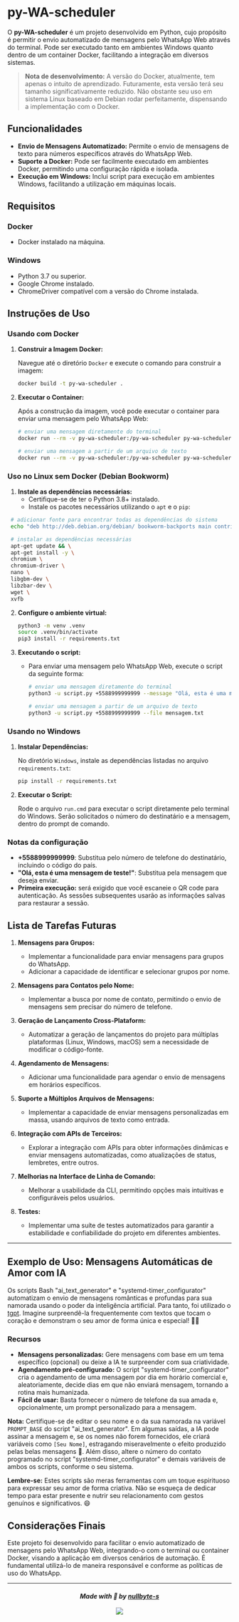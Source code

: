 # py-WA-scheduler

O **py-WA-scheduler** é um projeto desenvolvido em Python, cujo propósito é permitir o envio automatizado de mensagens pelo WhatsApp Web através do terminal. Pode ser executado tanto em ambientes Windows quanto dentro de um container Docker, facilitando a integração em diversos sistemas.

> **Nota de desenvolvimento:** A versão do Docker, atualmente, tem apenas o intuito de aprendizado. Futuramente, esta versão terá seu tamanho significativamente reduzido. Não obstante seu uso em sistema Linux baseado em Debian rodar perfeitamente, dispensando a implementação com o Docker.

## Funcionalidades

- **Envio de Mensagens Automatizado:** Permite o envio de mensagens de texto para números específicos através do WhatsApp Web.
- **Suporte a Docker:** Pode ser facilmente executado em ambientes Docker, permitindo uma configuração rápida e isolada.
- **Execução em Windows:** Inclui script para execução em ambientes Windows, facilitando a utilização em máquinas locais.

## Requisitos

### Docker

- Docker instalado na máquina.

### Windows

- Python 3.7 ou superior.
- Google Chrome instalado.
- ChromeDriver compatível com a versão do Chrome instalada.

## Instruções de Uso

### Usando com Docker

1. **Construir a Imagem Docker:**

   Navegue até o diretório `Docker` e execute o comando para construir a imagem:

   ```bash
   docker build -t py-wa-scheduler .
   ```

2. **Executar o Container:**

   Após a construção da imagem, você pode executar o container para enviar uma mensagem pelo WhatsApp Web:

   ```bash
   # enviar uma mensagem diretamente do terminal
   docker run --rm -v py-wa-scheduler:/py-wa-scheduler py-wa-scheduler +5588999999999 --message "Olá, esta é uma mensagem de teste!"
   
   # enviar uma mensagem a partir de um arquivo de texto
   docker run --rm -v py-wa-scheduler:/py-wa-scheduler py-wa-scheduler +5588999999999 --file mensagem.txt
   ```

### Uso no Linux sem Docker (Debian Bookworm)

1. **Instale as dependências necessárias:**
   - Certifique-se de ter o Python 3.8+ instalado.
   - Instale os pacotes necessários utilizando o `apt` e o `pip`:
  
  ```bash
   # adicionar fonte para encontrar todas as dependências do sistema
   echo "deb http://deb.debian.org/debian/ bookworm-backports main contrib non-free unstable" | tee /etc/apt/sources.list.d/backports.list

   # instalar as dependências necessárias
   apt-get update && \
   apt-get install -y \
   chromium \
   chromium-driver \
   nano \
   libgbm-dev \
   libzbar-dev \
   wget \
   xvfb
  ```

2. **Configure o ambiente virtual:**
     ```bash
     python3 -m venv .venv
     source .venv/bin/activate
     pip3 install -r requirements.txt
     ```

3. **Executando o script:**
   - Para enviar uma mensagem pelo WhatsApp Web, execute o script da seguinte forma:
     
     ```bash
     # enviar uma mensagem diretamente do terminal
     python3 -u script.py +5588999999999 --message "Olá, esta é uma mensagem de teste!"

     # enviar uma mensagem a partir de um arquivo de texto
     python3 -u script.py +5588999999999 --file mensagem.txt
     ```

### Usando no Windows

1. **Instalar Dependências:**

   No diretório `Windows`, instale as dependências listadas no arquivo `requirements.txt`:

   ```cmd
   pip install -r requirements.txt
   ```

2. **Executar o Script:**

   Rode o arquivo `run.cmd` para executar o script diretamente pelo terminal do Windows. Serão solicitados o número do destinatário e a mensagem, dentro do prompt de comando.

### Notas da configuração

   - **+5588999999999**: Substitua pelo número de telefone do destinatário, incluindo o código do país.
   - **"Olá, esta é uma mensagem de teste!"**: Substitua pela mensagem que deseja enviar.
   - **Primeira execução:** será exigido que você escaneie o QR code para autenticação. As sessões subsequentes usarão as informações salvas para restaurar a sessão.

## Lista de Tarefas Futuras

1. **Mensagens para Grupos:**
   - Implementar a funcionalidade para enviar mensagens para grupos do WhatsApp.
   - Adicionar a capacidade de identificar e selecionar grupos por nome.

2. **Mensagens para Contatos pelo Nome:**
   - Implementar a busca por nome de contato, permitindo o envio de mensagens sem precisar do número de telefone.

3. **Geração de Lançamento Cross-Plataform:**
   - Automatizar a geração de lançamentos do projeto para múltiplas plataformas (Linux, Windows, macOS) sem a necessidade de modificar o código-fonte.

4. **Agendamento de Mensagens:**
   - Adicionar uma funcionalidade para agendar o envio de mensagens em horários específicos.

5. **Suporte a Múltiplos Arquivos de Mensagens:**
   - Implementar a capacidade de enviar mensagens personalizadas em massa, usando arquivos de texto como entrada.

6. **Integração com APIs de Terceiros:**
   - Explorar a integração com APIs para obter informações dinâmicas e enviar mensagens automatizadas, como atualizações de status, lembretes, entre outros.

7. **Melhorias na Interface de Linha de Comando:**
   - Melhorar a usabilidade da CLI, permitindo opções mais intuitivas e configuráveis pelos usuários.

8. **Testes:**
   - Implementar uma suíte de testes automatizados para garantir a estabilidade e confiabilidade do projeto em diferentes ambientes.

---

## **Exemplo de Uso:** Mensagens Automáticas de Amor com IA

Os scripts Bash "ai_text_generator" e "systemd-timer_configurator" automatizam o envio de mensagens românticas e profundas para sua namorada usando o poder da inteligência artificial. Para tanto, foi utilizado o [tgpt](https://github.com/aandrew-me/tgpt). Imagine surpreendê-la frequentemente com textos que tocam o coração e demonstram o seu amor de forma única e especial! 🤫😉

### Recursos

* **Mensagens personalizadas:** Gere mensagens com base em um tema específico (opcional) ou deixe a IA te surpreender com sua criatividade.
* **Agendamento pré-configurado:** O script "systemd-timer_configurator" cria o agendamento de uma mensagem por dia em horário comercial e, aleatoriamente, decide dias em que não enviará mensagem, tornando a rotina mais humanizada.
* **Fácil de usar:** Basta fornecer o número de telefone da sua amada e, opcionalmente, um prompt personalizado para a mensagem.

**Nota:** Certifique-se de editar o seu nome e o da sua namorada na variável `PROMPT_BASE` do script "ai_text_generator". Em algumas saídas, a IA pode assinar a mensagem e, se os nomes não forem fornecidos, ele criará variáveis como `[Seu Nome]`, estragando miseravelmente o efeito produzido pelas belas mensagens 🤡. Além disso, altere o número do contato programado no script "systemd-timer_configurator" e demais variáveis de ambos os scripts, conforme o seu sistema.

**Lembre-se:** Estes scripts são meras ferramentas com um toque espirituoso para expressar seu amor de forma criativa. Não se esqueça de dedicar tempo para estar presente e nutrir seu relacionamento com gestos genuínos e significativos. 😄

## Considerações Finais

Este projeto foi desenvolvido para facilitar o envio automatizado de mensagens pelo WhatsApp Web, integrando-o com o terminal ou container Docker, visando a aplicação em diversos cenários de automação. É fundamental utilizá-lo de maneira responsável e conforme as políticas de uso do WhatsApp.

---

<h5 align="center">
  Made with 💜 by <a href="https://github.com/nullbyte-s/">nullbyte-s</a><br>
  <a href="https://choosealicense.com/licenses/mit/"><br>
  <img src="https://img.shields.io/badge/License-MIT-green.svg">
  </a>
</h5>